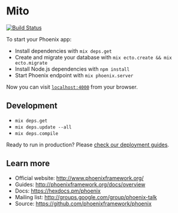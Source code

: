 # Mito

[![Build Status](https://travis-ci.org/victorpre/mito.svg?branch=master)](https://travis-ci.org/victorpre/mito)

To start your Phoenix app:

  * Install dependencies with `mix deps.get`
  * Create and migrate your database with `mix ecto.create && mix ecto.migrate`
  * Install Node.js dependencies with `npm install`
  * Start Phoenix endpoint with `mix phoenix.server`


Now you can visit [`localhost:4000`](http://localhost:4000) from your browser.

##  Development

  * `mix deps.get`
  * `mix deps.update --all`
  * `mix deps.compile`


Ready to run in production? Please [check our deployment guides](http://www.phoenixframework.org/docs/deployment).

## Learn more

  * Official website: http://www.phoenixframework.org/
  * Guides: http://phoenixframework.org/docs/overview
  * Docs: https://hexdocs.pm/phoenix
  * Mailing list: http://groups.google.com/group/phoenix-talk
  * Source: https://github.com/phoenixframework/phoenix
